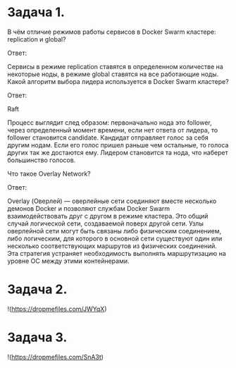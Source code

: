 # Задача 1.
В чём отличие режимов работы сервисов в Docker Swarm кластере: replication и global?

Ответ:

Сервисы в режиме replication ставятся в определенном количестве на некоторые ноды, в режиме global ставятся на все работающие ноды.
Какой алгоритм выбора лидера используется в Docker Swarm кластере?

Ответ: 

Raft

Процесс выглядит след образом: первоначально нода это follower, через определенный момент времени, если нет ответа от лидера, то follower становится candidate.
Кандидат отправляет голос за себя другим нодам. Если его голос пришел раньше чем остальные, то голоса других так же достаются ему. 
Лидером становится та нода, что наберет большинство голосов.

Что такое Overlay Network?

Ответ:

Overlay (Оверлей) — оверлейные сети соединяют вместе несколько демонов Docker и позволяют службам Docker Swarm взаимодействовать друг с другом в режиме кластера.
Это общий случай логической сети, создаваемой поверх другой сети. 
Узлы оверлейной сети могут быть связаны либо физическим соединением, либо логическим, для которого в основной сети существуют один или несколько соответствующих маршрутов из физических соединений.  
Эта стратегия устраняет необходимость выполнять маршрутизацию на уровне ОС между этими контейнерами.
 
 # Задача 2.

 !(https://dropmefiles.com/JWYqX)

 # Задача 3.

 !(https://dropmefiles.com/SnA3t)
 